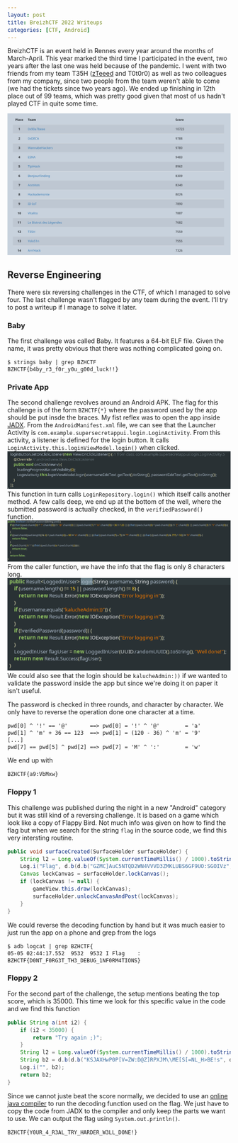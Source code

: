 ```yaml
---
layout: post
title: BreizhCTF 2022 Writeups
categories: [CTF, Android]
---
```


BreizhCTF is an event held in Rennes every year around the months of March-April. This year marked the third time I participated in the event, two years after the last one was held because of the pandemic. I went with two friends from my team T35H ([zTeeed](https://www.duboc.xyz/) and T0t0r0) as well as two colleagues from my company, since two people from the team weren't able to come (we had the tickets since two years ago).
We ended up finishing in 12th place out of 99 teams, which was pretty good given that most of us hadn't played CTF in quite some time.

![](/images/posts/BZHCTF2022/BZHCTF2022.png)

## Reverse Engineering

There were six reversing challenges in the CTF, of which I managed to solve four. The last challenge wasn't flagged by any team during the event. I'll try to post a writeup if I manage to solve it later.

### Baby

The first challenge was called Baby. It features a 64-bit ELF file. Given the name, it was pretty obvious that there was nothing complicated going on.
```
$ strings baby | grep BZHCTF
BZHCTF{b4by_r3_f0r_y0u_g00d_luck!!}
```

### Private App

The second challenge revolves around an Android APK. The flag for this challenge is of the form `BZHCTF{*}` where the password used by the app should be put insde the braces. My fist reflex was to open the app inside [JADX](https://github.com/skylot/jadx). From the `AndroidManifest.xml` file, we can see that the Launcher Activity is `com.example.supersecretappui.login.LoginActivity`. From this activity, a listener is defined for the login button. It calls `LoginActivity.this.loginViewModel.login()` when clicked. 
![](/images/posts/BZHCTF2022/RE1.png)
This function in turn calls `LoginRepository.login()` which itself calls another method. A few calls deep, we end up at the bottom of the well, where the submitted password is actually checked, in the `verifiedPassword()` function.
![](/images/posts/BZHCTF2022/RE4.png)
From the caller function, we have the info that the flag is only 8 characters long.
![](/images/posts/BZHCTF2022/RE3.png)
We could also see that the login should be `kalucheAdmin:))` if we wanted to validate the password inside the app but since we're doing it on paper it isn't useful.

The password is checked in three rounds, and character by character. We only have to reverse the operation done one character at a time.
```
pwd[0] ^ '!' == '@'       ==> pwd[0] = '!' ^ '@'        = 'a'
pwd[1] ^ 'm' + 36 == 123  ==> pwd[1] = (120 - 36) ^ 'm' = '9'
[...]
pwd[7] == pwd[5] ^ pwd[2] ==> pwd[7] = 'M' ^ ':'        = 'w'
```
We end up with 
```
BZHCTF{a9:VbMxw}
```


### Floppy 1

This challenge was published during the night in a new "Android" category but it was still kind of a reversing challenge. It is based on a game which look like a copy of Flappy Bird. Not much info was given on how to find the flag but when we search for the string `flag` in the source code, we find this very intersting routine.
```java
public void surfaceCreated(SurfaceHolder surfaceHolder) {
    String l2 = Long.valueOf(System.currentTimeMillis() / 1000).toString();
    Log.i("Flag", d.b(d.b("GZMC]AuC5NTQD2WN4VVVD3ZMKLUBS6GF9UO:SGOIVz", d.a(l2.substring(0, 3))), l2.substring(0, 5)));
    Canvas lockCanvas = surfaceHolder.lockCanvas();
    if (lockCanvas != null) {
        gameView.this.draw(lockCanvas);
        surfaceHolder.unlockCanvasAndPost(lockCanvas);
    }
}
```
We could reverse the decoding function by hand but it was much easier to just run the app on a phone and grep from the logs
```
$ adb logcat | grep BZHCTF{
05-05 02:44:17.552  9532  9532 I Flag    : BZHCTF{D0NT_F0RG3T_TH3_DEBUG_1NF0RM4TIONS}
```

### Floppy 2

For the second part of the challenge, the setup mentions beating the top score, which is 35000. This time we look for this specific value in the code and we find this function
```java
public String a(int i2) {
    if (i2 < 35000) {
        return "Try again ;)";
    }
    String l2 = Long.valueOf(System.currentTimeMillis() / 1000).toString();
    String b2 = d.b(d.b("KSJAXHwP0P[V=ZW:D@Z]RPXJM\\ME[S[=NL_H>BE!s", d.a(l2.substring(0, 5))), l2.substring(0, 5));
    Log.i("", b2);
    return b2;
}
```
Since we cannot juste beat the score normally, we decided to use an [online java compiler](https://www.jdoodle.com/online-java-compiler/) to run the decoding function used on the flag. We just have to copy the code from JADX to the compiler and only keep the parts we want to use. We can output the flag using `System.out.println()`.
```
BZHCTF{Y0UR_4_R3AL_TRY_HARDER_W3LL_D0NE!}
```




